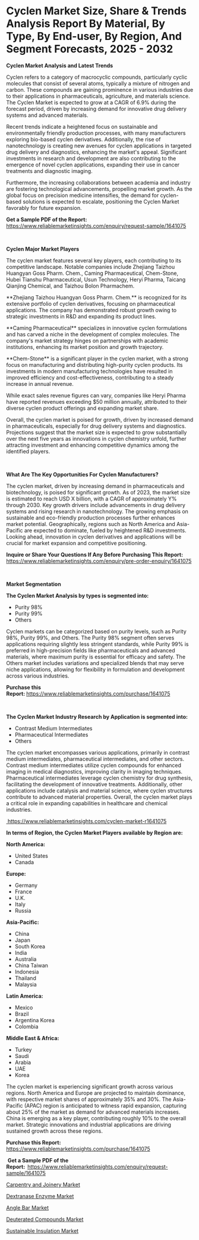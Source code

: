 <p><h1>Cyclen Market Size, Share & Trends Analysis Report By Material, By Type, By End-user, By Region, And Segment Forecasts, 2025 - 2032</h1></p><p><strong>Cyclen Market Analysis and Latest Trends</strong></p>
<p><p>Cyclen refers to a category of macrocyclic compounds, particularly cyclic molecules that consist of several atoms, typically a mixture of nitrogen and carbon. These compounds are gaining prominence in various industries due to their applications in pharmaceuticals, agriculture, and materials science. The Cyclen Market is expected to grow at a CAGR of 6.9% during the forecast period, driven by increasing demand for innovative drug delivery systems and advanced materials.</p><p>Recent trends indicate a heightened focus on sustainable and environmentally friendly production processes, with many manufacturers exploring bio-based cyclen derivatives. Additionally, the rise of nanotechnology is creating new avenues for cyclen applications in targeted drug delivery and diagnostics, enhancing the market's appeal. Significant investments in research and development are also contributing to the emergence of novel cyclen applications, expanding their use in cancer treatments and diagnostic imaging.</p><p>Furthermore, the increasing collaborations between academia and industry are fostering technological advancements, propelling market growth. As the global focus on precision medicine intensifies, the demand for cyclen-based solutions is expected to escalate, positioning the Cyclen Market favorably for future expansion.</p></p>
<p><strong>Get a Sample PDF of the Report:&nbsp;</strong> <a href="https://www.reliablemarketinsights.com/enquiry/request-sample/1641075?utm_campaign=2135&utm_medium=2&utm_source=Github&utm_content=ia&utm_term=30012025&utm_id=cyclen">https://www.reliablemarketinsights.com/enquiry/request-sample/1641075</a></p>
<p>&nbsp;</p>
<p><strong>Cyclen Major Market Players</strong></p>
<p><p>The cyclen market features several key players, each contributing to its competitive landscape. Notable companies include Zhejiang Taizhou Huangyan Goss Pharm. Chem., Caming Pharmaceutical, Chem-Stone, Hubei Tianshu Pharmaceutical, Usun Technology, Heryi Pharma, Taicang Qianjing Chemical, and Taizhou Bolon Pharmachem.</p><p>**Zhejiang Taizhou Huangyan Goss Pharm. Chem.** is recognized for its extensive portfolio of cyclen derivatives, focusing on pharmaceutical applications. The company has demonstrated robust growth owing to strategic investments in R&D and expanding its product lines.</p><p>**Caming Pharmaceutical** specializes in innovative cyclen formulations and has carved a niche in the development of complex molecules. The company's market strategy hinges on partnerships with academic institutions, enhancing its market position and growth trajectory.</p><p>**Chem-Stone** is a significant player in the cyclen market, with a strong focus on manufacturing and distributing high-purity cyclen products. Its investments in modern manufacturing technologies have resulted in improved efficiency and cost-effectiveness, contributing to a steady increase in annual revenue.</p><p>While exact sales revenue figures can vary, companies like Heryi Pharma have reported revenues exceeding $50 million annually, attributed to their diverse cyclen product offerings and expanding market share. </p><p>Overall, the cyclen market is poised for growth, driven by increased demand in pharmaceuticals, especially for drug delivery systems and diagnostics. Projections suggest that the market size is expected to grow substantially over the next five years as innovations in cyclen chemistry unfold, further attracting investment and enhancing competitive dynamics among the identified players.</p></p>
<p>&nbsp;</p>
<p><strong>What Are The Key Opportunities For Cyclen Manufacturers?</strong></p>
<p><p>The cyclen market, driven by increasing demand in pharmaceuticals and biotechnology, is poised for significant growth. As of 2023, the market size is estimated to reach USD X billion, with a CAGR of approximately Y% through 2030. Key growth drivers include advancements in drug delivery systems and rising research in nanotechnology. The growing emphasis on sustainable and eco-friendly production processes further enhances market potential. Geographically, regions such as North America and Asia-Pacific are expected to dominate, fueled by heightened R&D investments. Looking ahead, innovation in cyclen derivatives and applications will be crucial for market expansion and competitive positioning.</p></p>
<p><strong>Inquire or Share Your Questions If Any Before Purchasing This Report:</strong> <a href="https://www.reliablemarketinsights.com/enquiry/pre-order-enquiry/1641075?utm_campaign=2135&utm_medium=2&utm_source=Github&utm_content=ia&utm_term=30012025&utm_id=cyclen">https://www.reliablemarketinsights.com/enquiry/pre-order-enquiry/1641075</a></p>
<p>&nbsp;</p>
<p><strong>Market Segmentation</strong></p>
<p><strong>The Cyclen Market Analysis by types is segmented into:</strong></p>
<p><ul><li>Purity 98%</li><li>Purity 99%</li><li>Others</li></ul></p>
<p><p>Cyclen markets can be categorized based on purity levels, such as Purity 98%, Purity 99%, and Others. The Purity 98% segment often serves applications requiring slightly less stringent standards, while Purity 99% is preferred in high-precision fields like pharmaceuticals and advanced materials, where maximum purity is essential for efficacy and safety. The Others market includes variations and specialized blends that may serve niche applications, allowing for flexibility in formulation and development across various industries.</p></p>
<p><strong>Purchase this Report:&nbsp;</strong><a href="https://www.reliablemarketinsights.com/purchase/1641075?utm_campaign=2135&utm_medium=2&utm_source=Github&utm_content=ia&utm_term=30012025&utm_id=cyclen">https://www.reliablemarketinsights.com/purchase/1641075</a></p>
<p>&nbsp;</p>
<p><strong>The Cyclen Market Industry Research by Application is segmented into:</strong></p>
<p><ul><li>Contrast Medium Intermediates</li><li>Pharmaceutical Intermediates</li><li>Others</li></ul></p>
<p><p>The cyclen market encompasses various applications, primarily in contrast medium intermediates, pharmaceutical intermediates, and other sectors. Contrast medium intermediates utilize cyclen compounds for enhanced imaging in medical diagnostics, improving clarity in imaging techniques. Pharmaceutical intermediates leverage cyclen chemistry for drug synthesis, facilitating the development of innovative treatments. Additionally, other applications include catalysis and material science, where cyclen structures contribute to advanced material properties. Overall, the cyclen market plays a critical role in expanding capabilities in healthcare and chemical industries.</p></p>
<p><a href="https://www.reliablemarketinsights.com/cyclen-market-r1641075?utm_campaign=2135&utm_medium=2&utm_source=Github&utm_content=ia&utm_term=30012025&utm_id=cyclen">&nbsp;https://www.reliablemarketinsights.com/cyclen-market-r1641075</a></p>
<p><strong>In terms of Region, the Cyclen Market Players available by Region are:</strong></p>
<p>
    <p> <strong> North America: </strong>
        <ul>
            <li>United States</li>
            <li>Canada</li>
        </ul>
        </p> 
    <p> <strong> Europe: </strong>
        <ul>
            <li>Germany</li>
            <li>France</li>
            <li>U.K.</li>
            <li>Italy</li>
            <li>Russia</li>
        </ul>
        </p> 
    <p> <strong> Asia-Pacific: </strong>
        <ul>
            <li>China</li>
            <li>Japan</li>
            <li>South Korea</li>
            <li>India</li>
            <li>Australia</li>
            <li>China Taiwan</li>
            <li>Indonesia</li>
            <li>Thailand</li>
            <li>Malaysia</li>
        </ul>
        </p> 
    <p> <strong> Latin America: </strong>
        <ul>
            <li>Mexico</li>
            <li>Brazil</li>
            <li>Argentina Korea</li>
            <li>Colombia</li>
        </ul>
        </p> 
    <p> <strong> Middle East & Africa: </strong>
        <ul>
            <li>Turkey</li>
            <li>Saudi</li>
            <li>Arabia</li>
            <li>UAE</li>
            <li>Korea</li>
        </ul>
    </p>
    </p>
<p><p>The cyclen market is experiencing significant growth across various regions. North America and Europe are projected to maintain dominance, with respective market shares of approximately 35% and 30%. The Asia-Pacific (APAC) region is anticipated to witness rapid expansion, capturing about 25% of the market as demand for advanced materials increases. China is emerging as a key player, contributing roughly 10% to the overall market. Strategic innovations and industrial applications are driving sustained growth across these regions.</p></p>
<p><strong>Purchase this Report: </strong><a href="https://www.reliablemarketinsights.com/purchase/1641075?utm_campaign=2135&utm_medium=2&utm_source=Github&utm_content=ia&utm_term=30012025&utm_id=cyclen">https://www.reliablemarketinsights.com/purchase/1641075</a></p>
<p>&nbsp;<strong>Get a Sample PDF of the Report:&nbsp;&nbsp;</strong><a href="https://www.reliablemarketinsights.com/enquiry/request-sample/1641075?utm_campaign=2135&utm_medium=2&utm_source=Github&utm_content=ia&utm_term=30012025&utm_id=cyclen">https://www.reliablemarketinsights.com/enquiry/request-sample/1641075</a></p>
<p><strong></strong></p>
<p><p><a href="https://github.com/bmorecock/Market-Research-Report-List-5/blob/main/carpentry-and-joinery-market.md?utm_campaign=2135&utm_medium=2&utm_source=Github&utm_content=ia&utm_term=30012025&utm_id=cyclen">Carpentry and Joinery Market</a></p><p><a href="https://github.com/RickHolmes3/Market-Research-Report-List-7/blob/main/dextranase-enzyme-market.md?utm_campaign=2135&utm_medium=2&utm_source=Github&utm_content=ia&utm_term=30012025&utm_id=cyclen">Dextranase Enzyme Market</a></p><p><a href="https://github.com/Krish2023na/Market-Research-Report-List-7/blob/main/angle-bar-market.md?utm_campaign=2135&utm_medium=2&utm_source=Github&utm_content=ia&utm_term=30012025&utm_id=cyclen">Angle Bar Market</a></p><p><a href="https://github.com/djarixneoza/Market-Research-Report-List-1/blob/main/deuterated-compounds-market.md?utm_campaign=2135&utm_medium=2&utm_source=Github&utm_content=ia&utm_term=30012025&utm_id=cyclen">Deuterated Compounds Market</a></p><p><a href="https://github.com/jandedaboy1/Market-Research-Report-List-1/blob/main/sustainable-insulation-market.md?utm_campaign=2135&utm_medium=2&utm_source=Github&utm_content=ia&utm_term=30012025&utm_id=cyclen">Sustainable Insulation Market</a></p></p>